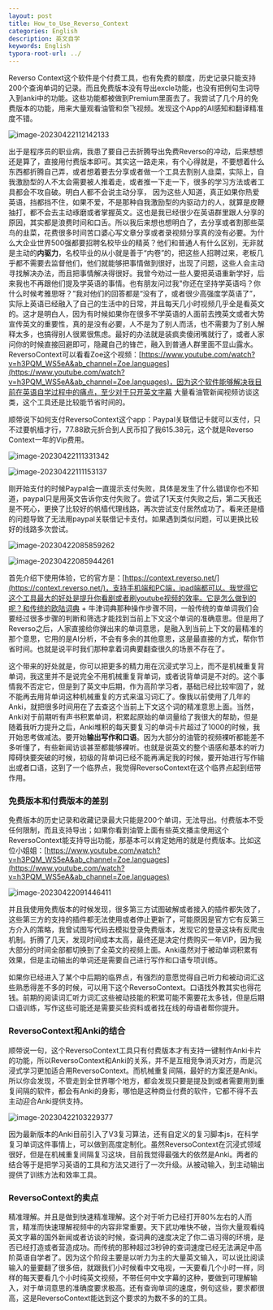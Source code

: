 ```yaml
---
layout: post
title: How_to_Use_Reverso_Context
categories: English
description: 英文自学
keywords: English
typora-root-url: ../
---
```


Reverso Context这个软件是个付费工具，也有免费的额度，历史记录只能支持200个查询单词的记录。而且免费版本没有导出excle功能，也没有把例句生词导入到anki中的功能。这些功能都被做到Premium里面去了。我尝试了几个月的免费版本的功能，用来大量观看油管和奈飞视频。发现这个App的AI感知和翻译精准度不错。

![image-20230422112142133](/images/posts/image-20230422112142133.png)

出于是程序员的职业病，我患了要自己去折腾导出免费Reverso的冲动，后来想想还是算了，直接用付费版本即可。其实这一路走来，有个心得就是，不要想着什么东西都折腾自己弄，或者想着要去分享或者做一个工具去割别人韭菜，实际上，自我激励型的人不太会需要被人推着走，或者推一下走一下，很多的学习方法或者工具都会不攻自破。明白人都不会说主动分享， 因为这些人知道，真正如果你热爱英语，挡都挡不住，如果不爱，不是那种自我激励型的内驱动力的人，就算是皮鞭抽打，都不会去主动琢磨或者掌握英文。这也是我已经很少在英语群里跟人分享的原因，其实都是浪费时间和口舌。所以我后来想也想明白了，去分享或者割那些菜鸟的韭菜，花费很多时间苦口婆心写文章分享或者录视频分享真的没有必要。为什么大企业世界500强都要招聘名校毕业的精英？他们和普通人有什么区别，无非就是主动的**内驱力**，名校毕业的从小就是善于“内卷”的，把这些人招聘过来，老板几乎都不需要去监督他们，他们就能够把事情做到很好，出现了问题，这些人会主动寻找解决办法，而且把事情解决得很好。我曾今劝过一些人要把英语重新学好，后来我也不再跟他们提及学英语的事情。也有朋友问过我"你还在坚持学英语吗？你什么时候考雅思呀？”我对他们的回答都是“没有了，或者很少高强度学英语了”，实际上英语已经融入了自己的生活中的日常，并且每天几小时视频几乎全是看英文的。这才是明白人，因为有时候如果你在很多不学英语的人面前去拽英文或者大势宣传英文的重要性，真的是没有必要，人不是为了别人而活，也不需要为了别人解释太多，也搞得别人很累很焦虑。最好的办法就是装疯卖傻闭嘴就行了，或者人家问你的时候直接回避即可，隐藏自己的锋芒，融入到普通人群里面不显山露水。ReversoContext可以看看Zoe这个视频：[https://www.youtube.com/watch?v=h3PQM_WS5eA&ab_channel=Zoe.languages](https://www.youtube.com/watch?v=h3PQM_WS5eA&ab_channel=Zoe.languages)，因为这个软件能够解决我目前在英语自学过程中的痛点，至少对于只开英文字幕 大量看油管新闻视频访谈这类，这个工具还是比较能节省时间的。

顺带说下如何支付ReversoContext这个app：Paypal关联借记卡就可以支付，只不过要帆樯才行，77.88欧元折合到人民币扣了我615.38元，这个就是Reverso Context一年的Vip费用。

![image-20230422111331342](/images/posts/image-20230422111331342.png)

![image-20230422111153137](/images/posts/image-20230422111153137.png)

刚开始支付的时候Paypal会一直提示支付失败，具体是发生了什么错误你也不知道，paypal只是用英文告诉你支付失败了。尝试了1天支付失败之后，第二天我还是不死心，更换了比较好的帆樯代理线路，再次尝试支付居然成功了。看来还是樯的问题导致了无法用paypal关联借记卡支付。如果遇到类似问题，可以更换比较好的线路多次尝试。

![image-20230422085859262](/images/posts/image-20230422085859262.png)

![image-20230422085944261](/images/posts/image-20230422085944261.png)

首先介绍下使用体验，它的官方是：[https://context.reverso.net/](https://context.reverso.net/)，支持手机端和PC端，ipad端都可以。我觉得它这个工具最大的好处是提升你看剧或者刷youtube视频的效率。它是怎么做到的呢？和传统的欧陆词典 + 牛津词典那种操作步骤不同，一般传统的查单词我们会要经过很多步骤的判断和筛选才能找到当前上下文这个单词的准确意思。但是用了Reverso之后，人家直接给你弹出来的单词意思，是融入到当前上下文的最精准的那个意思，它用的是AI分析，不会有多余的其他意思，这是最直接的方式，帮你节省时间。也就是说平时我们那种拿着词典要翻查很久的场景不存在了。

这个带来的好处就是，你可以把更多的精力用在沉浸式学习上，而不是机械重复背单词，我这里并不是说完全不用机械重复背单词，或者说背单词是不对的。这个事情我不否定它，但是到了英文中后期，作为高阶学习者，基础已经比较牢固了，就不能再去用背单词这种机械重复的方式来温习词汇了。像我以前使用了几年的Anki，就把很多时间用在了去查这个当前上下文这个词的精准意思上面。当然，Anki对于前期听有声书积累单词，积累起原始的单词量给了我很大的帮助，但是随着我听力提升之后，Anki堆积的每天要复习的单词卡片超过了1000的时候，我开始思考做减法。要开始**输出写作和口语**。因为大部分的油管的视频裸听都能差不多听懂了，有些新闻访谈甚至都能够裸听。也就是说英文的整个语感和基本的听力障碍快要突破的时候，初级的背单词已经不能再满足我的时候，要开始进行写作输出或者口语，这到了一个临界点，我觉得ReversoContext在这个临界点起到纽带作用。

### 免费版本和付费版本的差别

免费版本的历史记录和收藏记录最大只能是200个单词，无法导出。付费版本不受任何限制，而且支持导出；如果你看到油管上面有些英文播主使用这个ReversoContext能支持导出功能，那基本可以肯定她用的就是付费版本。比如这位小姐姐：[https://www.youtube.com/watch?v=h3PQM_WS5eA&ab_channel=Zoe.languages](https://www.youtube.com/watch?v=h3PQM_WS5eA&ab_channel=Zoe.languages)

![image-20230422091446411](/images/posts/image-20230422091446411.png)

并且我使用免费版本的时候发现，很多第三方试图破解或者接入的插件都失效了，这些第三方的支持的插件都无法使用或者停止更新了，可能原因是官方它有反第三方介入的策略，我曾试图写代码去模拟登录免费版本，发现它的登录这块有反爬虫机制。折腾了几天，发现时间成本太高，最终还是决定付费购买一年VIP，因为我大部分的时间全部都切换到了全英文的视频上面。Anki虽然对于被动单词积累有效果，但是主动输出的单词还是需要自己进行写作和口语专项训练。 

如果你已经进入了某个中后期的临界点，有强烈的意愿觉得自己听力和被动词汇这些熟悉得差不多的时候，可以用下这个ReversoContext。口语找外教其实也得花钱。前期的阅读词汇听力词汇这些被动技能的积累可能不需要花太多钱，但是后期口语训练，写作这些可能还是需要买些资料或者找在线的母语者帮你提升。

### ReversoContext和Anki的结合

顺带说一句，这个ReversoContext工具只有付费版本才有支持一键制作Anki卡片的功能，所以ReversoContext和Anki的关系，并不是互相竞争消灭对方，而是沉浸式学习更加适合用ReversoContext。而机械重复间隔，最好的方案还是Anki。所以你会发现，不管走到全世界哪个地方，都会发现只要是提及到或者需要用到重复间隔的软件，都会有Anki的身影，哪怕是这种商业付费的软件，它都不得不去主动迎合Anki提供支持。

![image-20230422103229377](/images/posts/image-20230422103229377.png)

因为最新版本的Anki目前引入了V3复习算法，还有自定义的复习脚本js，在科学复习单词这件事情上，可以做到高度定制化。虽然ReversoContext在沉浸式领域很好，但是在机械重复间隔复习这块，目前我觉得最强大的依然是Anki。两者的结合等于是把学习英语的工具和方法又进行了一次升级。从被动输入，到主动输出提供了训练方法和效率工具。

### ReversoContext的卖点

精准理解。并且是做到快速精准理解。这个对于听力已经打开80%左右的人而言，精准而快速理解视频中的内容非常重要。天下武功唯快不破，当你大量观看纯英文字幕的国外新闻或者访谈的时候，查词典的速度决定了你二语习得的环境，是否已经打造或者营造成功。而传统的那种超过3秒钟的查词速度已经无法满足中高阶英语自学者了。因为这个阶段主要是以听力为主的大量英文输入，可以说比阅读输入的量要翻了很多倍，就跟我们小时候看中文电视，一天要看几个小时一样，同样的每天要看几个小时纯英文视频，不带任何中文字幕的这种，要做到可理解输入，对于单词意思的准确度要求极高。还有查询单词的速度，例句这些，要求都很高，这是ReversoContext能达到这个要求的为数不多的的工具。
